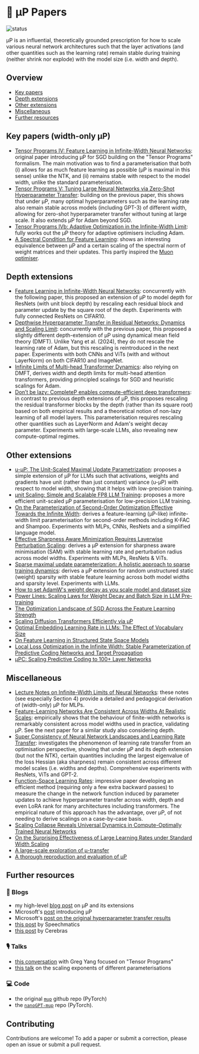 # 📑 μP Papers

![status](https://img.shields.io/badge/status-active-green)

μP is an influential, theoretically grounded prescription for how to scale 
various neural network architectures such that the layer activations (and other 
quantities such as the learning rate) remain stable during training (neither 
shrink nor explode) with the model size (i.e. width and depth).


## Overview
* [Key papers](#key-papers-width-only-μp)
* [Depth extensions](#depth-extensions)
* [Other extensions](#other-extensions)
* [Miscellaneous](#miscellaneous)
* [Further resources](#further-resources)


## Key papers (width-only μP)
* [Tensor Programs IV: Feature Learning in Infinite-Width Neural Networks](https://arxiv.org/abs/2011.14522): original paper introducing μP for SGD building on the "Tensor Programs" formalism. The main motivation was to find a parameterisation that both (i) allows for as much feature learning as possible (μP is maximal in this sense) unlike the NTK, and (ii) remains stable with respect to the model width, unlike the standard parameterisation.
* [Tensor Programs V: Tuning Large Neural Networks via Zero-Shot Hyperparameter Transfer](https://arxiv.org/abs/2203.03466): building on the previous paper, this shows that under μP, many optimal hyperparameters such as the learning rate also remain stable across models (including GPT-3) of different width, allowing for zero-shot hyperparameter transfer without tuning at large scale. It also extends μP for Adam beyond SGD.
* [Tensor Programs IVb: Adaptive Optimization in the Infinite-Width Limit](https://arxiv.org/abs/2308.01814): fully works out the μP theory for adaptive optimisers including Adam.
* [A Spectral Condition for Feature Learning](https://arxiv.org/abs/2310.17813): shows an interesting equivalence between μP and a certain scaling of the spectral norm of weight matrices and their updates. This partly inspired the [Muon optimiser](https://jeremybernste.in/writing/deriving-muon).


## Depth extensions
* [Feature Learning in Infinite-Width Neural Networks](https://arxiv.org/abs/2011.14522): concurrently with the following paper, this proposed an extension of μP to model depth for ResNets (with unit block depth) by rescaling each residual block and parameter update by the square root of the depth. Experiments with fully connected ResNets on CIFAR10.
* [Depthwise Hyperparameter Transfer in Residual Networks: Dynamics and Scaling Limit](https://arxiv.org/abs/2309.16620): concurrently with the previous paper, this proposed a slightly different depth-extension of μP using dynamical mean field theory (DMFT). Unlike Yang et al. (2024), they do not rescale the learning rate of Adam, but this rescaling is reintroduced in the next paper. Experiments with both CNNs and ViTs (with and without LayerNorm) on both CIFAR10 and ImageNet.
* [Infinite Limits of Multi-head Transformer Dynamics](https://arxiv.org/abs/2405.15712): also relying on DMFT, derives width and depth limits for multi-head attention transformers, providing principled scalings for SGD and heuristic scalings for Adam.
* [Don’t be lazy: CompleteP enables compute-efficient deep transformers](https://arxiv.org/abs/2505.01618): in contrast to previous depth extensions of μP, this proposes rescaling the residual transformer blocks by the depth (rather than its square root) based on both empirical results and a theoretical notion of non-lazy learning of all model layers. This parameterisation requires rescaling other quantities such as LayerNorm and Adam's weight decay parameter. Experiments with large-scale LLMs, also revealing new compute-optimal regimes.


## Other extensions
* [u-μP: The Unit-Scaled Maximal Update Parametrization](https://arxiv.org/abs/2407.17465): proposes a simple extension of μP for LLMs such that activations, weights and gradients have unit (rather than just constant) variance (u-μP) with respect to model width, showing that it helps with low-precision training.
* [μnit Scaling: Simple and Scalable FP8 LLM Training](https://arxiv.org/abs/2502.05967): proposes a more efficient unit-scaled μP parameterisation for low-precision LLM training.
* [On the Parameterization of Second-Order Optimization Effective Towards the Infinite Width](https://arxiv.org/abs/2312.12226): derives a feature-learning (μP-like) infinite-width limit parameterisation for second-order methods including K-FAC and Shampoo. Experiments with MLPs, CNNs, ResNets and a simplified language model.
* [Effective Sharpness Aware Minimization Requires Layerwise Perturbation Scaling](https://openreview.net/forum?id=Qo6KUhQkPw): derives a μP extension for sharpness aware minimisation (SAM) with stable learning rate and perturbation radius across model widths. Experiments with MLPs, ResNets & ViTs.
* [Sparse maximal update parameterization: A holistic approach to sparse training dynamics](https://proceedings.neurips.cc/paper_files/paper/2024/hash/3b6aaffec941f98930753fa6d6de7263-Abstract-Conference.html): derives a μP extension for random unstructured static (weight) sparsity with stable feature learning across both model widths and sparsity level. Experiments with LLMs.
* [How to set AdamW's weight decay as you scale model and dataset size](https://arxiv.org/abs/2405.13698)
* [Power Lines: Scaling Laws for Weight Decay and Batch Size in LLM Pre-training](https://arxiv.org/abs/2505.13738)
* [The Optimization Landscape of SGD Across the Feature Learning Strength](https://arxiv.org/abs/2410.04642)
* [Scaling Diffusion Transformers Efficiently via μP](https://arxiv.org/abs/2505.15270)
* [Optimal Embedding Learning Rate in LLMs: The Effect of Vocabulary Size](https://arxiv.org/abs/2506.15025)
* [On Feature Learning in Structured State Space Models](https://openreview.net/forum?id=aQv5AbN1wF)
* [Local Loss Optimization in the Infinite Width: Stable Parameterization of Predictive Coding Networks and Target Propagation](https://arxiv.org/abs/2411.02001)
* [μPC: Scaling Predictive Coding to 100+ Layer Networks](https://arxiv.org/abs/2505.13124)


## Miscellaneous
* [Lecture Notes on Infinite-Width Limits of Neural Networks](https://mlschool.princeton.edu/sites/g/files/toruqf5946/files/documents/Princeton___Lecture_Notes_0.pdf): these notes (see especially Section 4) provide a detailed and pedagogical derivation of (width-only) μP for MLPs.
* [Feature-Learning Networks Are Consistent Across Widths At Realistic Scales](https://proceedings.neurips.cc/paper_files/paper/2023/hash/03600ae6c3392fd65ad7c3a90c6f7ce8-Abstract-Conference.html): empirically shows that the behaviour of finite-width networks is remarkably consistent across model widths used in practice, validating μP. See the next paper for a similar study also considering depth.
* [Super Consistency of Neural Network Landscapes and Learning Rate Transfer](https://proceedings.neurips.cc/paper_files/paper/2024/hash/ba1d33849b963efc6b5d3082ad68f480-Abstract-Conference.html): investigates the phenomenon of learning rate transfer from an optimisation perspective, showing that under μP and its depth extension (but not the NTK), certain quantities including the largest eigenvalue of the loss Hessian (aka sharpness) remain consistent across different model scales (i.e. widths and depths). Comprehensive experiments with ResNets, ViTs and GPT-2.
* [Function-Space Learning Rates](https://arxiv.org/abs/2502.17405): impressive paper developing an efficient method (requiring only a few extra backward passes) to measure the change in the network function induced by parameter updates to achieve hyperparameter transfer across width, depth and even LoRA rank for many architectures including transformers. The empirical nature of this approach has the advantage, over μP, of not needing to derive scalings on a case-by-case basis.
* [Scaling Collapse Reveals Universal Dynamics in Compute-Optimally Trained Neural Networks](https://arxiv.org/abs/2507.02119)
* [On the Surprising Effectiveness of Large Learning Rates under Standard Width Scaling](https://arxiv.org/abs/2505.22491)
* [A large-scale exploration of μ-transfer](https://arxiv.org/abs/2404.05728v5)
* [A thorough reproduction and evaluation of μP](https://openreview.net/forum?id=AFxEdJwQcp)


## Further resources

### 📝 Blogs
* my high-level [blog post](https://francesco-innocenti.github.io/posts/2025/04/09/Infinite-Widths-&-Depths-Part-III-The-Maximal-Update-Parameterisation/) on μP and its extensions
* Microsoft's [post](https://www.microsoft.com/en-us/research/blog/on-infinitely-wide-neural-networks-that-exhibit-feature-learning/) 
introducing μP
* Microsoft's [post on the original hyperparameter transfer results](https://www.microsoft.com/en-us/research/blog/%C2%B5transfer-a-technique-for-hyperparameter-tuning-of-enormous-neural-networks/)
* [this post](https://blog.speechmatics.com/mup) by Speechmatics
* [this post](https://cerebras.ai/blog/the-practitioners-guide-to-the-maximal-update-parameterization) 
by Cerebras

### 🎙️ Talks
* [this conversation](https://www.youtube.com/watch?v=1aXOXHA7Jcw&t=2723s&ab_channel=TimothyNguyen) 
with Greg Yang focused on "Tensor Programs"
* [this talk](https://www.youtube.com/watch?v=CnAfD7aVzLg&ab_channel=AutoMLSeminars) on the scaling exponents of different parameterisations

### 💻 Code
* the original [`mup`](https://github.com/microsoft/mup?tab=readme-ov-file#coord-check) github repo (PyTorch)
* the [`nanoGPT-mup`](https://github.com/EleutherAI/nanoGPT-mup?tab=readme-ov-file) repo (PyTorch).


## Contributing
Contributions are welcome! To add a paper or submit a correction, please open an 
issue or submit a pull request.